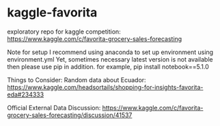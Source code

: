 # kaggle-favorita
exploratory repo for kaggle competition:
https://www.kaggle.com/c/favorita-grocery-sales-forecasting

Note for setup
I recommend using anaconda to set up environment using environment.yml
Yet, sometimes necessary latest version is not available then please use pip in addition. 
for example,
pip install notebook==5.1.0

Things to Consider:
Random data about Ecuador: https://www.kaggle.com/headsortails/shopping-for-insights-favorita-eda#234333

Official External Data Discussion: https://www.kaggle.com/c/favorita-grocery-sales-forecasting/discussion/41537

